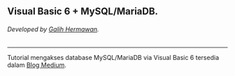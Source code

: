 ## Visual Basic 6 + MySQL/MariaDB.
###### Developed by [Galih Hermawan](https://galih.eu).
---

Tutorial mengakses database MySQL/MariaDB via Visual Basic 6 tersedia dalam [Blog Medium](https://masgalih.medium.com/).
